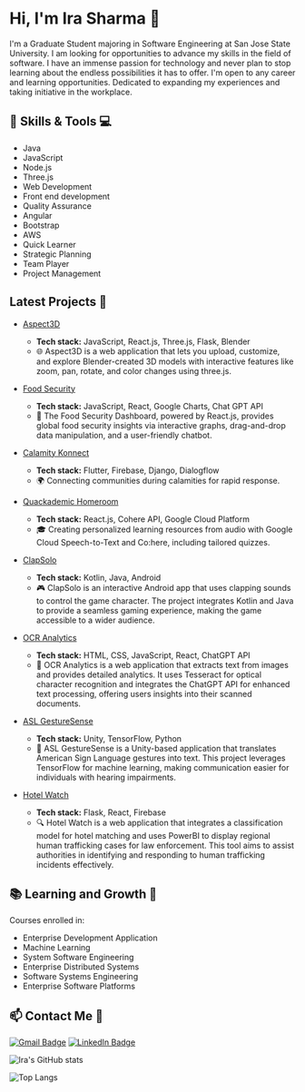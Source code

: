 # Hi, I'm Ira Sharma 🌟

I'm a Graduate Student majoring in Software Engineering at San Jose State University. I am looking for opportunities to advance my skills in the field of software. I have an immense passion for technology and never plan to stop learning about the endless possibilities it has to offer. I'm open to any career and learning opportunities. Dedicated to expanding my experiences and taking initiative in the workplace.

## 🚀 Skills & Tools 💻

- Java
- JavaScript
- Node.js
- Three.js
- Web Development
- Front end development
- Quality Assurance
- Angular
- Bootstrap
- AWS
- Quick Learner
- Strategic Planning
- Team Player
- Project Management

## Latest Projects 🚀

- [Aspect3D](https://github.com/irasharma13/Aspect3D) 
  - **Tech stack:** JavaScript, React.js, Three.js, Flask, Blender
  - 🌐 Aspect3D is a web application that lets you upload, customize, and explore Blender-created 3D models with interactive features like zoom, pan, rotate, and color changes using three.js.

- [Food Security](https://github.com/irasharma13/Food-Security-) 
  - **Tech stack:** JavaScript, React, Google Charts, Chat GPT API
  - 🍲 The Food Security Dashboard, powered by React.js, provides global food security insights via interactive graphs, drag-and-drop data manipulation, and a user-friendly chatbot.

- [Calamity Konnect](https://github.com/irasharma13/Calamity_Konnect) 
  - **Tech stack:** Flutter, Firebase, Django, Dialogflow
  - 🌍 Connecting communities during calamities for rapid response.

- [Quackademic Homeroom](https://github.com/irasharma13/Student_Management_Hackthon_Prep) 
  - **Tech stack:** React.js, Cohere API, Google Cloud Platform
  - 🎓 Creating personalized learning resources from audio with Google Cloud Speech-to-Text and Co:here, including tailored quizzes.

- [ClapSolo](https://github.com/irasharma13/ClapSolo)
  - **Tech stack:** Kotlin, Java, Android
  - 🎮 ClapSolo is an interactive Android app that uses clapping sounds to control the game character. The project integrates Kotlin and Java to provide a seamless gaming experience, making the game accessible to a wider audience.

- [OCR Analytics](https://github.com/irasharma13/OCR_Analytics)
  - **Tech stack:** HTML, CSS, JavaScript, React, ChatGPT API
  - 📄 OCR Analytics is a web application that extracts text from images and provides detailed analytics. It uses Tesseract for optical character recognition and integrates the ChatGPT API for enhanced text processing, offering users insights into their scanned documents.

- [ASL GestureSense](https://github.com/irasharma13/ASL-GestureSense-Unity)
  - **Tech stack:** Unity, TensorFlow, Python
  - 👐 ASL GestureSense is a Unity-based application that translates American Sign Language gestures into text. This project leverages TensorFlow for machine learning, making communication easier for individuals with hearing impairments.

- [Hotel Watch](https://github.com/irasharma13/Hotel-Watch)
  - **Tech stack:** Flask, React, Firebase
  - 🔍 Hotel Watch is a web application that integrates a classification model for hotel matching and uses PowerBI to display regional human trafficking cases for law enforcement. This tool aims to assist authorities in identifying and responding to human trafficking incidents effectively.


## 📚 Learning and Growth 🌱

Courses enrolled in:

- Enterprise Development Application 
- Machine Learning 
- System Software Engineering
- Enterprise Distributed Systems 
- Software Systems Engineering 
- Enterprise Software Platforms

## 📫 Contact Me 📧

[![Gmail Badge](https://img.shields.io/badge/Gmail-D14836?style=for-the-badge&logo=gmail&logoColor=white)](mailto:irasharma13@gmail.com) [![LinkedIn Badge](https://img.shields.io/badge/LinkedIn-0077B5?style=for-the-badge&logo=linkedin&logoColor=white)](https://www.linkedin.com/in/ira-sharma/)

![Ira's GitHub stats](https://github-readme-stats.vercel.app/api?username=irasharma13&rank_icon=github&show=prs_merged_percentage&theme=radical&hide=issues&include_all_commits=true)

![Top Langs](https://github-readme-stats.vercel.app/api/top-langs/?username=irasharma13&hide_progress=true)
